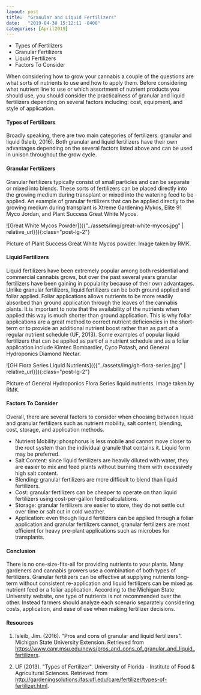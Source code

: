 ```yaml
---
layout: post
title:  "Granular and Liquid Fertilizers"
date:   "2019-04-30 15:12:11 -0400"
categories: [April2019]
---
```



* Types of Fertilizers
* Granular Fertilizers
* Liquid Fertilizers
* Factors To Consider

When considering how to grow your cannabis a couple of the questions are what sorts of nutrients to use and how to apply them. Before considering what nutrient line to use or which assortment of nutrient products you should use, you should consider the practicalness of granular and liquid fertilizers depending on several factors including: cost, equipment, and style of application. 

#### Types of Fertilizers
Broadly speaking, there are two main categories of fertilizers: granular and liquid (Isleib, 2016). Both granular and liquid fertilizers have their own advantages depending on the several factors listed above and can be used in unison throughout the grow cycle. 

#### Granular Fertilizers
Granular fertilizers typically consist of small particles and can be separate or mixed into blends. These sorts of fertilizers can be placed directly into the growing medium during transplant or mixed into the watering feed to be applied. An example of granular fertilizers that can be applied directly to the growing medium during transplant is Xtreme Gardening Mykos, Elite 91 Myco Jordan, and Plant Success Great White Mycos. 

![Great White Mycos Powder]({{"../assets/img/great-white-mycos.jpg" | relative_url}}){:class="post-lg-2"}
<div class="text-center blog-caption">
Picture of Plant Success Great White Mycos powder. Image taken by RMK. 
</div>

#### Liquid Fertilizers
Liquid fertilizers have been extremely popular among both residential and commercial cannabis grows, but over the past several years granular fertilizers have been gaining in popularity because of their own advantages. Unlike granular fertilizers, liquid fertilizers can be both ground applied and foliar applied. Foliar applications allows nutrients to be more readily absorbed than ground application through the leaves of the cannabis plants. It is important to note that the availability of the nutrients when applied this way is much shorter than ground application. This is why foliar applications are a great method to correct nutrient deficiencies in the short-term or to provide an additional nutrient boost rather than as part of a regular nutrient schedule (UF, 2013). Some examples of popular liquid fertilizers that can be applied as part of a nutrient schedule and as a foliar application include Kimtec Bombardier, Cyco Potash, and General Hydroponics Diamond Nectar. 

![GH Flora Series Liquid Nutrients]({{"../assets/img/gh-flora-series.jpg" | relative_url}}){:class="post-lg-2"}
<div class="text-center blog-caption">
Picture of General Hydroponics Flora Series liquid nutrients. Image taken by RMK. 
</div>

#### Factors To Consider
Overall, there are several factors to consider when choosing between liquid and granular fertilizers such as nutrient mobility, salt content, blending, cost, storage, and application methods.

* Nutrient Mobility: phosphorus is less mobile and cannot move closer to the root system than the individual granule that contains it. Liquid form may be preferred. 
* Salt Content: since liquid fertilizers are heavily diluted with water, they are easier to mix and feed plants without burning them with excessively high salt content. 
* Blending: granular fertilizers are more difficult to blend than liquid fertilizers. 
* Cost: granular fertilizers can be cheaper to operate on than liquid fertilizers using cost-per-gallon feed calculations. 
* Storage: granular fertilizers are easier to store, they do not settle out over time or salt out in cold weather. 
* Application: even though liquid fertilizers can be applied through a foliar application and granular fertilizers cannot, granular fertilizers are most efficient for heavy pre-plant applications such as microbes for transplants.

#### Conclusion
There is no one-size-fits-all for providing nutrients to your plants. Many gardeners and cannabis growers use a combination of both types of fertilizers. Granular fertilizers can be effective at supplying nutrients long-term without consistent re-application and liquid fertilizers can be mixed as nutrient feed or a foliar application. According to the Michigan State University website, one type of nutrients is not recommended over the other. Instead farmers should analyze each scenario separately considering costs, application, and ease of use when making fertilizer decisions.

#### Resources
1. Isleib, Jim. (2016). "Pros and cons of granular and liquid fertilizers". Michigan State University Extension. Retrieved from https://www.canr.msu.edu/news/pros_and_cons_of_granular_and_liquid_fertilizers.

2. UF (2013). "Types of Fertilizer". University of Florida - Institute of Food & Agricultural Sciences. Retrieved from 
http://gardeningsolutions.ifas.ufl.edu/care/fertilizer/types-of-fertilizer.html.  